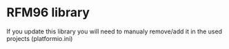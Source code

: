# RFM96 library
If you update this library you will need to manualy remove/add it in the used projects (platformio.ini)
